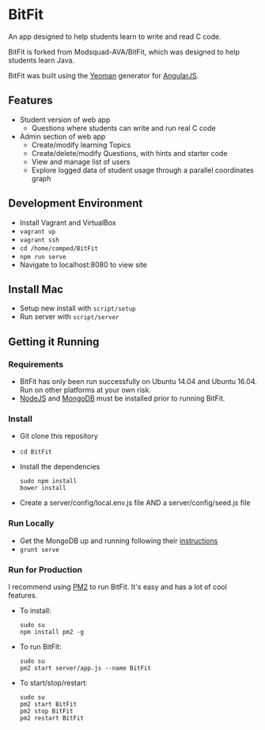 # BitFit

An app designed to help students learn to write and read C code.

BitFit is forked from Modsquad-AVA/BitFit, which was designed to help students learn Java.

BitFit was built using the [Yeoman](http://yeoman.io/) generator for [AngularJS](https://angularjs.org/). 

## Features

- Student version of web app
  - Questions where students can write and run real C code
- Admin section of web app
  - Create/modify learning Topics
  - Create/delete/modify Questions, with hints and starter code
  - View and manage list of users
  - Explore logged data of student usage through a parallel coordinates graph

## Development Environment
 - Install Vagrant and VirtualBox
 - `vagrant up`
 - `vagrant ssh`
 - `cd /home/comped/BitFit`
 - `npm run serve`
 - Navigate to localhost:8080 to view site

## Install Mac
 - Setup new install with `script/setup`
 - Run server with `script/server`

## Getting it Running

### Requirements
 - BitFit has only been run successfully on Ubuntu 14.04 and Ubuntu 16.04. Run on other platforms at your own risk.
 - [NodeJS]() and [MongoDB]() must be installed prior to running BitFit.

### Install
 - Git clone this repository
 - `cd BitFit`
 - Install the dependencies

    ```
    sudo npm install
    bower install
    ```
    
 - Create a server/config/local.env.js file AND a server/config/seed.js file

### Run Locally
 - Get the MongoDB up and running following their [instructions](https://docs.mongodb.com/manual/tutorial/install-mongodb-on-ubuntu/)
 - `grunt serve`

### Run for Production
I recommend using [PM2](http://pm2.keymetrics.io/) to run BitFit. It's easy and has a lot of cool features.
* To install: 

  ```
  sudo su
  npm install pm2 -g
  ```
* To run BitFit:

  ```
  sudo su
  pm2 start server/app.js --name BitFit
  ```
  
* To start/stop/restart:

  ```
  sudo su
  pm2 start BitFit
  pm2 stop BitFit
  pm2 restart BitFit
  ```
  